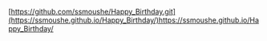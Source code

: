 [https://github.com/ssmoushe/Happy_Birthday.git](https://ssmoushe.github.io/Happy_Birthday/)https://ssmoushe.github.io/Happy_Birthday/
